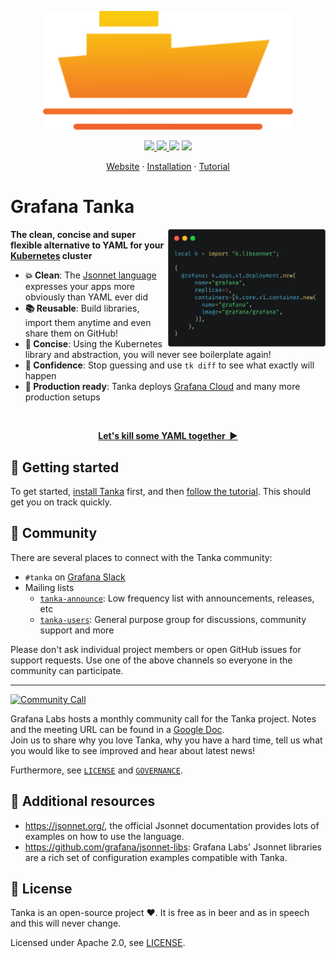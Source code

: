 <p align="center">
  <img
    width="400"
    src="https://raw.githubusercontent.com/grafana/tanka/master/docs/img/logo.svg"
    alt="Grafana Tanka Logo"
  />
</p>

<p align="center">
  <a href="https://cloud.drone.io/grafana/tanka">
    <img src="https://img.shields.io/drone/build/grafana/tanka?style=flat-square&server=https%3A%2F%2Fdrone.grafana.net">
  </a>
  <a href="https://github.com/grafana/tanka/releases">
    <img src="https://img.shields.io/github/release/grafana/tanka?style=flat-square" />
  </a>
  <img src="https://img.shields.io/github/contributors/grafana/tanka?style=flat-square" />
  <a href="https://grafana.slack.com">
    <img src="https://img.shields.io/badge/Slack-GrafanaLabs-orange?logo=slack&style=flat-square" />
  </a>
</p>

<p align="center">
  <a href="https://tanka.dev">Website</a>
  ·
  <a href="https://tanka.dev/install">Installation</a>
  ·
  <a href="https://tanka.dev/tutorial/overview">Tutorial</a>
</p>

# Grafana Tanka

<img
  src="https://raw.githubusercontent.com/grafana/tanka/master/docs/img/example.png"
  width="50%"
  align="right"
/>

**The clean, concise and super flexible alternative to YAML for your
[Kubernetes](https://k8s.io) cluster**

- **:boom: Clean**: The
  [Jsonnet language](https://jsonnet.org) expresses your apps more obviously than YAML ever did
- **:books: Reusable**: Build libraries, import them anytime and even share them on GitHub!
- **:pushpin: Concise**: Using the Kubernetes library and abstraction, you will
  never see boilerplate again!
- **:dart: Confidence**: Stop guessing and use `tk diff` to see what exactly will happen
- **:rocket: Production ready**: Tanka deploys [Grafana Cloud](https://grafana.com/cloud) and many more production setups

<br />
<p align="center">
  <a href="https://tanka.dev/tutorial/overview"><strong>Let's kill some YAML together&nbsp;&nbsp;▶</strong></a>
</p>

## :rocket: Getting started

To get started, [install Tanka](https://tanka.dev/install) first, and then
[follow the tutorial](https://tanka.dev/tutorial/overview). This should get you
on track quickly.

## :busts_in_silhouette: Community

There are several places to connect with the Tanka community:

- `#tanka` on [Grafana Slack](https://grafana.slack.com)
- Mailing lists
  - [`tanka-announce`](https://groups.google.com/forum/#!forum/tanka-announce):
    Low frequency list with announcements, releases, etc
  - [`tanka-users`](https://groups.google.com/forum/#!forum/tanka-users):
    General purpose group for discussions, community support and more

Please don't ask individual project members or open GitHub issues for support
requests. Use one of the above channels so everyone in the community can
participate.

---

[![Community
Call](./docs/img/community-call.png)](https://docs.google.com/document/d/1mEsc0GxlnwbWAXzbIP7tBb6T5WgAI66_0gIWJzqB93o/edit)

Grafana Labs hosts a monthly community call for the Tanka project. Notes and the
meeting URL can be found in a [Google
Doc](https://docs.google.com/document/d/1mEsc0GxlnwbWAXzbIP7tBb6T5WgAI66_0gIWJzqB93o/edit).  
Join us to share why you love Tanka, why you have a hard time, tell us what you
would like to see improved and hear about latest news!

Furthermore, see [`LICENSE`](./LICENSE) and [`GOVERNANCE`](./GOVERNANCE.md).

## :book: Additional resources

- https://jsonnet.org/, the official Jsonnet documentation provides lots of
  examples on how to use the language.
- https://github.com/grafana/jsonnet-libs: Grafana Labs' Jsonnet libraries are a
  rich set of configuration examples compatible with Tanka.

## :pencil: License

Tanka is an open-source project :heart:. It is free as
in beer and as in speech and this will never change.

Licensed under Apache 2.0, see [LICENSE](LICENSE).
